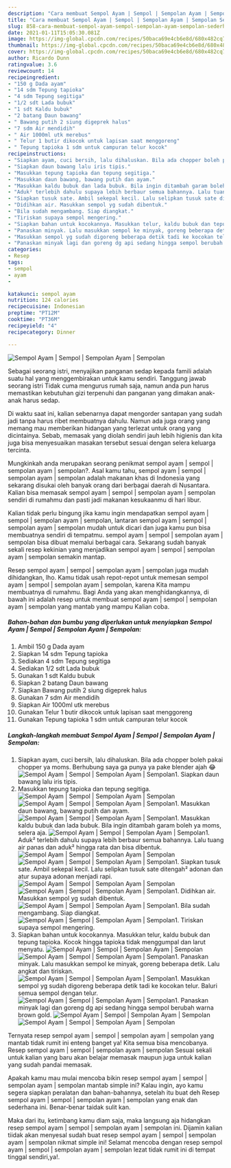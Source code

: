 ```yaml
---
description: "Cara membuat Sempol Ayam | Sempol | Sempolan Ayam | Sempolan Sederhana Untuk Jualan"
title: "Cara membuat Sempol Ayam | Sempol | Sempolan Ayam | Sempolan Sederhana Untuk Jualan"
slug: 858-cara-membuat-sempol-ayam-sempol-sempolan-ayam-sempolan-sederhana-untuk-jualan
date: 2021-01-11T15:05:30.081Z
image: https://img-global.cpcdn.com/recipes/50baca69e4cb6e8d/680x482cq70/sempol-ayam-sempol-sempolan-ayam-sempolan-foto-resep-utama.jpg
thumbnail: https://img-global.cpcdn.com/recipes/50baca69e4cb6e8d/680x482cq70/sempol-ayam-sempol-sempolan-ayam-sempolan-foto-resep-utama.jpg
cover: https://img-global.cpcdn.com/recipes/50baca69e4cb6e8d/680x482cq70/sempol-ayam-sempol-sempolan-ayam-sempolan-foto-resep-utama.jpg
author: Ricardo Dunn
ratingvalue: 3.6
reviewcount: 14
recipeingredient:
- "150 g Dada ayam"
- "14 sdm Tepung tapioka"
- "4 sdm Tepung segitiga"
- "1/2 sdt Lada bubuk"
- "1 sdt Kaldu bubuk"
- "2 batang Daun bawang"
- " Bawang putih 2 siung digeprek halus"
- "7 sdm Air mendidih"
- " Air 1000ml utk merebus"
- " Telur 1 butir dikocok untuk lapisan saat menggoreng"
- " Tepung tapioka 1 sdm untuk campuran telur kocok"
recipeinstructions:
- "Siapkan ayam, cuci bersih, lalu dihaluskan. Bila ada chopper boleh pakai chopper ya moms. Berhubung saya ga punya ya pake blender ajah 😂"
- "Siapkan daun bawang lalu iris tipis."
- "Masukkan tepung tapioka dan tepung segitiga."
- "Masukkan daun bawang, bawang putih dan ayam."
- "Masukkan kaldu bubuk dan lada bubuk. Bila ingin ditambah garam boleh ya moms, selera aja."
- "Aduk² terlebih dahulu supaya lebih berbaur semua bahannya. Lalu tuang air panas dan aduk² hingga rata dan bisa dibentuk."
- "Siapkan tusuk sate. Ambil sekepal kecil. Lalu selipkan tusuk sate ditengah² adonan dan atur supaya adonan menjadi rapi."
- "Didihkan air. Masukkan sempol yg sudah dibentuk."
- "Bila sudah mengambang. Siap diangkat."
- "Tiriskan supaya sempol mengering."
- "Siapkan bahan untuk kocokannya. Masukkan telur, kaldu bubuk dan tepung tapioka. Kocok hingga tapioka tidak menggumpal dan larut menyatu."
- "Panaskan minyak. Lalu masukkan sempol ke minyak, goreng beberapa detik. Lalu angkat dan tiriskan."
- "Masukkan sempol yg sudah digoreng beberapa detik tadi ke kocokan telur. Baluri semua sempol dengan telur."
- "Panaskan minyak lagi dan goreng dg api sedang hingga sempol berubah warna brown gold."
categories:
- Resep
tags:
- sempol
- ayam
- 

katakunci: sempol ayam  
nutrition: 124 calories
recipecuisine: Indonesian
preptime: "PT12M"
cooktime: "PT36M"
recipeyield: "4"
recipecategory: Dinner

---
```



![Sempol Ayam | Sempol | Sempolan Ayam | Sempolan](https://img-global.cpcdn.com/recipes/50baca69e4cb6e8d/680x482cq70/sempol-ayam-sempol-sempolan-ayam-sempolan-foto-resep-utama.jpg)

Sebagai seorang istri, menyajikan panganan sedap kepada famili adalah suatu hal yang menggembirakan untuk kamu sendiri. Tanggung jawab seorang istri Tidak cuma mengurus rumah saja, namun anda pun harus memastikan kebutuhan gizi terpenuhi dan panganan yang dimakan anak-anak harus sedap.

Di waktu  saat ini, kalian sebenarnya dapat mengorder santapan yang sudah jadi tanpa harus ribet membuatnya dahulu. Namun ada juga orang yang memang mau memberikan hidangan yang terlezat untuk orang yang dicintainya. Sebab, memasak yang diolah sendiri jauh lebih higienis dan kita juga bisa menyesuaikan masakan tersebut sesuai dengan selera keluarga tercinta. 



Mungkinkah anda merupakan seorang penikmat sempol ayam | sempol | sempolan ayam | sempolan?. Asal kamu tahu, sempol ayam | sempol | sempolan ayam | sempolan adalah makanan khas di Indonesia yang sekarang disukai oleh banyak orang dari berbagai daerah di Nusantara. Kalian bisa memasak sempol ayam | sempol | sempolan ayam | sempolan sendiri di rumahmu dan pasti jadi makanan kesukaanmu di hari libur.

Kalian tidak perlu bingung jika kamu ingin mendapatkan sempol ayam | sempol | sempolan ayam | sempolan, lantaran sempol ayam | sempol | sempolan ayam | sempolan mudah untuk dicari dan juga kamu pun bisa membuatnya sendiri di tempatmu. sempol ayam | sempol | sempolan ayam | sempolan bisa dibuat memalui berbagai cara. Sekarang sudah banyak sekali resep kekinian yang menjadikan sempol ayam | sempol | sempolan ayam | sempolan semakin mantap.

Resep sempol ayam | sempol | sempolan ayam | sempolan juga mudah dihidangkan, lho. Kamu tidak usah repot-repot untuk memesan sempol ayam | sempol | sempolan ayam | sempolan, karena Kita mampu membuatnya di rumahmu. Bagi Anda yang akan menghidangkannya, di bawah ini adalah resep untuk membuat sempol ayam | sempol | sempolan ayam | sempolan yang mantab yang mampu Kalian coba.

<!--inarticleads1-->

##### Bahan-bahan dan bumbu yang diperlukan untuk menyiapkan Sempol Ayam | Sempol | Sempolan Ayam | Sempolan:

1. Ambil 150 g Dada ayam
1. Siapkan 14 sdm Tepung tapioka
1. Sediakan 4 sdm Tepung segitiga
1. Sediakan 1/2 sdt Lada bubuk
1. Gunakan 1 sdt Kaldu bubuk
1. Siapkan 2 batang Daun bawang
1. Siapkan  Bawang putih 2 siung digeprek halus
1. Gunakan 7 sdm Air mendidih
1. Siapkan  Air 1000ml utk merebus
1. Gunakan  Telur 1 butir dikocok untuk lapisan saat menggoreng
1. Gunakan  Tepung tapioka 1 sdm untuk campuran telur kocok




<!--inarticleads2-->

##### Langkah-langkah membuat Sempol Ayam | Sempol | Sempolan Ayam | Sempolan:

1. Siapkan ayam, cuci bersih, lalu dihaluskan. Bila ada chopper boleh pakai chopper ya moms. Berhubung saya ga punya ya pake blender ajah 😂
<img src="//assets-global.cpcdn.com/assets/icons/button_play-2c75c40dde080a61004c1f40b05d8f140eaff45d7e9e6481dc71c63d2e7c4909.png" alt="Sempol Ayam | Sempol | Sempolan Ayam | Sempolan">1. Siapkan daun bawang lalu iris tipis.
1. Masukkan tepung tapioka dan tepung segitiga.
<img src="//assets-global.cpcdn.com/assets/icons/button_play-2c75c40dde080a61004c1f40b05d8f140eaff45d7e9e6481dc71c63d2e7c4909.png" alt="Sempol Ayam | Sempol | Sempolan Ayam | Sempolan"><img src="//assets-global.cpcdn.com/assets/icons/button_play-2c75c40dde080a61004c1f40b05d8f140eaff45d7e9e6481dc71c63d2e7c4909.png" alt="Sempol Ayam | Sempol | Sempolan Ayam | Sempolan">1. Masukkan daun bawang, bawang putih dan ayam.
<img src="//assets-global.cpcdn.com/assets/icons/button_play-2c75c40dde080a61004c1f40b05d8f140eaff45d7e9e6481dc71c63d2e7c4909.png" alt="Sempol Ayam | Sempol | Sempolan Ayam | Sempolan">1. Masukkan kaldu bubuk dan lada bubuk. Bila ingin ditambah garam boleh ya moms, selera aja.
<img src="//assets-global.cpcdn.com/assets/icons/button_play-2c75c40dde080a61004c1f40b05d8f140eaff45d7e9e6481dc71c63d2e7c4909.png" alt="Sempol Ayam | Sempol | Sempolan Ayam | Sempolan">1. Aduk² terlebih dahulu supaya lebih berbaur semua bahannya. Lalu tuang air panas dan aduk² hingga rata dan bisa dibentuk.
<img src="//assets-global.cpcdn.com/assets/icons/button_play-2c75c40dde080a61004c1f40b05d8f140eaff45d7e9e6481dc71c63d2e7c4909.png" alt="Sempol Ayam | Sempol | Sempolan Ayam | Sempolan"><img src="//assets-global.cpcdn.com/assets/icons/button_play-2c75c40dde080a61004c1f40b05d8f140eaff45d7e9e6481dc71c63d2e7c4909.png" alt="Sempol Ayam | Sempol | Sempolan Ayam | Sempolan">1. Siapkan tusuk sate. Ambil sekepal kecil. Lalu selipkan tusuk sate ditengah² adonan dan atur supaya adonan menjadi rapi.
<img src="//assets-global.cpcdn.com/assets/icons/button_play-2c75c40dde080a61004c1f40b05d8f140eaff45d7e9e6481dc71c63d2e7c4909.png" alt="Sempol Ayam | Sempol | Sempolan Ayam | Sempolan"><img src="//assets-global.cpcdn.com/assets/icons/button_play-2c75c40dde080a61004c1f40b05d8f140eaff45d7e9e6481dc71c63d2e7c4909.png" alt="Sempol Ayam | Sempol | Sempolan Ayam | Sempolan">1. Didihkan air. Masukkan sempol yg sudah dibentuk.
<img src="//assets-global.cpcdn.com/assets/icons/button_play-2c75c40dde080a61004c1f40b05d8f140eaff45d7e9e6481dc71c63d2e7c4909.png" alt="Sempol Ayam | Sempol | Sempolan Ayam | Sempolan">1. Bila sudah mengambang. Siap diangkat.
<img src="//assets-global.cpcdn.com/assets/icons/button_play-2c75c40dde080a61004c1f40b05d8f140eaff45d7e9e6481dc71c63d2e7c4909.png" alt="Sempol Ayam | Sempol | Sempolan Ayam | Sempolan">1. Tiriskan supaya sempol mengering.
1. Siapkan bahan untuk kocokannya. Masukkan telur, kaldu bubuk dan tepung tapioka. Kocok hingga tapioka tidak menggumpal dan larut menyatu.
<img src="//assets-global.cpcdn.com/assets/icons/button_play-2c75c40dde080a61004c1f40b05d8f140eaff45d7e9e6481dc71c63d2e7c4909.png" alt="Sempol Ayam | Sempol | Sempolan Ayam | Sempolan"><img src="//assets-global.cpcdn.com/assets/icons/button_play-2c75c40dde080a61004c1f40b05d8f140eaff45d7e9e6481dc71c63d2e7c4909.png" alt="Sempol Ayam | Sempol | Sempolan Ayam | Sempolan">1. Panaskan minyak. Lalu masukkan sempol ke minyak, goreng beberapa detik. Lalu angkat dan tiriskan.
<img src="//assets-global.cpcdn.com/assets/icons/button_play-2c75c40dde080a61004c1f40b05d8f140eaff45d7e9e6481dc71c63d2e7c4909.png" alt="Sempol Ayam | Sempol | Sempolan Ayam | Sempolan">1. Masukkan sempol yg sudah digoreng beberapa detik tadi ke kocokan telur. Baluri semua sempol dengan telur.
<img src="//assets-global.cpcdn.com/assets/icons/button_play-2c75c40dde080a61004c1f40b05d8f140eaff45d7e9e6481dc71c63d2e7c4909.png" alt="Sempol Ayam | Sempol | Sempolan Ayam | Sempolan">1. Panaskan minyak lagi dan goreng dg api sedang hingga sempol berubah warna brown gold.
<img src="//assets-global.cpcdn.com/assets/icons/button_play-2c75c40dde080a61004c1f40b05d8f140eaff45d7e9e6481dc71c63d2e7c4909.png" alt="Sempol Ayam | Sempol | Sempolan Ayam | Sempolan"><img src="//assets-global.cpcdn.com/assets/icons/button_play-2c75c40dde080a61004c1f40b05d8f140eaff45d7e9e6481dc71c63d2e7c4909.png" alt="Sempol Ayam | Sempol | Sempolan Ayam | Sempolan">



Ternyata resep sempol ayam | sempol | sempolan ayam | sempolan yang mantab tidak rumit ini enteng banget ya! Kita semua bisa mencobanya. Resep sempol ayam | sempol | sempolan ayam | sempolan Sesuai sekali untuk kalian yang baru akan belajar memasak maupun juga untuk kalian yang sudah pandai memasak.

Apakah kamu mau mulai mencoba bikin resep sempol ayam | sempol | sempolan ayam | sempolan mantab simple ini? Kalau ingin, ayo kamu segera siapkan peralatan dan bahan-bahannya, setelah itu buat deh Resep sempol ayam | sempol | sempolan ayam | sempolan yang enak dan sederhana ini. Benar-benar taidak sulit kan. 

Maka dari itu, ketimbang kamu diam saja, maka langsung aja hidangkan resep sempol ayam | sempol | sempolan ayam | sempolan ini. Dijamin kalian tiidak akan menyesal sudah buat resep sempol ayam | sempol | sempolan ayam | sempolan nikmat simple ini! Selamat mencoba dengan resep sempol ayam | sempol | sempolan ayam | sempolan lezat tidak rumit ini di tempat tinggal sendiri,ya!.

